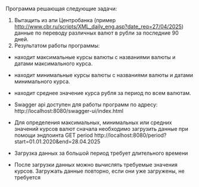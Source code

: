 Программа решающая следующие задачи:
1. Вытащить из апи Центробанка (пример http://www.cbr.ru/scripts/XML_daily_eng.asp?date_req=27/04/2025) 
данные по переводу различных валют в рубли за последние 90 дней.
2. Результатом работы программы:
- находит максимальные курсы валюты с названиями валюты и датами максимального курса.
- находит минимальные курсы валюты с названиями валюты и датами минимального курса.
- находит среднее значение курса рубля за период по всем валютам.

- Swagger api доступен для работы программ по адресу: http://localhost:8080/swagger-ui/index.html
- Для определения максимальных, минимальных или средних значений курсов валют сначала необходимо загрузить данные при 
помощи эндпоинта GET period http://localhost:8080/period?start=01.01.2020&end=28.04.2025
- Загрузка данных за большой период требует длительного времени
- После загрузки данных можно вычислять требуемые значения курсов. Загружать данные повторно, если они уже загружены, 
не требуется